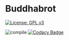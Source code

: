 # Buddhabrot

[![License: GPL v3](https://img.shields.io/badge/License-GPLv3-blue.svg)](https://www.gnu.org/licenses/gpl-3.0)

![compile](https://github.com/dmfrodrigues/buddhabrot/workflows/compile/badge.svg)
[![Codacy Badge](https://app.codacy.com/project/badge/Grade/1edfa9c4996d4162a51099e4d0ce2284)](https://www.codacy.com/gh/dmfrodrigues/buddhabrot/dashboard?utm_source=github.com&amp;utm_medium=referral&amp;utm_content=dmfrodrigues/buddhabrot&amp;utm_campaign=Badge_Grade)
